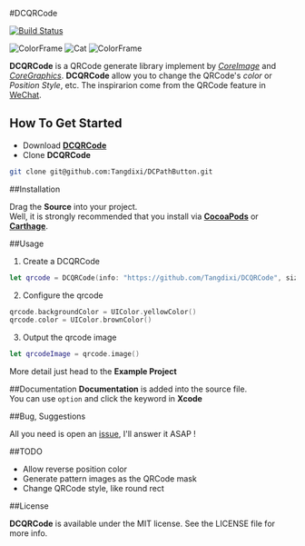 #DCQRCode

[![Build Status](https://travis-ci.org/Tangdixi/DCQRCode.svg?branch=2.0)](https://travis-ci.org/Tangdixi/DCQRCode)

![ColorFrame](https://raw.githubusercontent.com/Tangdixi/DCQRCode/2.0/Assets/ColorFrame.png)
![Cat](https://raw.githubusercontent.com/Tangdixi/DCQRCode/2.0/Assets/Cat.png)
![ColorFrame](https://raw.githubusercontent.com/Tangdixi/DCQRCode/2.0/Assets/Frame.png)

**DCQRCode** is a QRCode generate library implement by [*CoreImage*](https://developer.apple.com/library/ios/documentation/GraphicsImaging/Conceptual/CoreImaging/ci_intro/ci_intro.html) and [*CoreGraphics*](https://developer.apple.com/library/ios/documentation/CoreGraphics/Reference/CoreGraphics_Framework/). **DCQRCode** allow you to change the QRCode's *color* or *Position Style*, etc. The inspirarion come from the QRCode feature in [WeChat](http://www.wechat.com/en/).  

## How To Get Started  
- Download [**DCQRCode**](https://codeload.github.com/Tangdixi/DCPathButton/zip/master)
- Clone **DCQRCode**
```bash
git clone git@github.com:Tangdixi/DCPathButton.git
``` 

##Installation

Drag the **Source** into your project.  
Well, it is strongly recommended that you install via [**CocoaPods**](https://cocoapods.org) or [**Carthage**](https://github.com/Carthage/Carthage).

##Usage
1. Create a DCQRCode  
```swift
let qrcode = DCQRCode(info: "https://github.com/Tangdixi/DCQRCode", size: CGSize(width: 300, height: 300))
```
2. Configure the qrcode
```swift
qrcode.backgroundColor = UIColor.yellowColor()
qrcode.color = UIColor.brownColor()
```
3. Output the qrcode image 
```Swift
let qrcodeImage = qrcode.image()
```  

More detail just head to the **Example Project**

##Documentation
**Documentation** is added into the source file.  
You can use `option` and click the keyword in **Xcode**   

##Bug, Suggestions

All you need is open an [issue](https://github.com/Tangdixi/DCQRCode/issues), I'll answer it ASAP !

##TODO
*  Allow reverse position color
*  Generate pattern images as the QRCode mask
*  Change QRCode style, like round rect

##License

**DCQRCode** is available under the MIT license. See the LICENSE file for more info.

